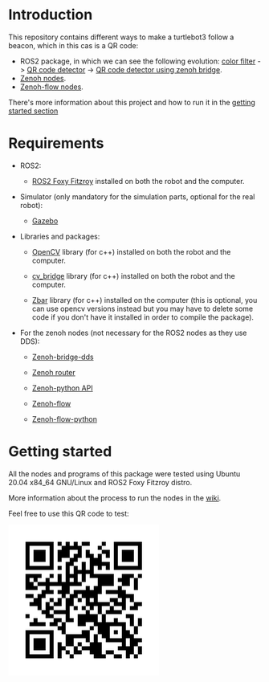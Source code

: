 # Introduction

This repository contains different ways to make a turtlebot3 follow a beacon, which in this cas is a QR code:
 - ROS2 package, in which we can see the following evolution:
   [color filter](https://github.com/USanz/follow_beacon/wiki/2.-Real-robot-color-follower) -> [QR code detector](https://github.com/USanz/follow_beacon/wiki/3.-Real-robot-QR-code-follower) -> [QR code detector using zenoh bridge](https://github.com/USanz/follow_beacon/wiki/3.-Real-robot-QR-code-follower#running-it-using-zenoh-zenoh-bridge-dds).
 - [Zenoh nodes](https://github.com/USanz/follow_beacon/wiki/4.-Real-robot-QR-code-follower-using-Zenoh).
 - [Zenoh-flow nodes](https://github.com/USanz/follow_beacon/wiki/5.-Real-robot-QR-code-follower-using-Zenoh-flow).

There's more information about this project and how to run it in the [getting started section](#getting-started)

# Requirements

 * ROS2:

     - [ROS2 Foxy Fitzroy](https://docs.ros.org/en/foxy/Installation.html) installed on both the robot and the computer.

 * Simulator (only mandatory for the simulation parts, optional for the real robot):

     - [Gazebo](https://classic.gazebosim.org/tutorials?tut=install_ubuntu)

 * Libraries and packages:

     - [OpenCV](https://docs.opencv.org/4.x/d7/d9f/tutorial_linux_install.html) library (for c++) installed on both the robot and the computer.

     - [cv_bridge](https://github.com/ros-perception/vision_opencv/blob/foxy/cv_bridge/README.md#installation) library (for c++) installed on both the robot and the computer.

     - [Zbar](https://zbar.sourceforge.net/download.html) library (for c++) installed on the computer (this is optional, you can use opencv versions instead but you may have to delete some code if you don't have it installed in order to compile the package).

 * For the zenoh nodes (not necessary for the ROS2 nodes as they use DDS):

     - [Zenoh-bridge-dds](https://github.com/eclipse-zenoh/zenoh-plugin-dds#readme)

     - [Zenoh router](https://zenoh.io/docs/getting-started/installation/)

     - [Zenoh-python API](https://github.com/eclipse-zenoh/zenoh-python#readme)

     - [Zenoh-flow](https://github.com/eclipse-zenoh/zenoh-flow#readme)

     - [Zenoh-flow-python](https://github.com/eclipse-zenoh/zenoh-flow-python#readme)

# Getting started

All the nodes and programs of this package were tested using Ubuntu 20.04 x84_64 GNU/Linux and ROS2 Foxy Fitzroy distro.

More information about the process to run the nodes in the [wiki](https://github.com/USanz/follow_beacon/wiki).

Feel free to use this QR code to test:

![QR code](doc/qr_code.png)